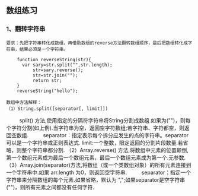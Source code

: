 
## 数组练习
### 1、翻转字符串
    要求：先把字符串转化成数组，再借助数组的reverse方法翻转数组顺序，最后把数组转化成字符串，结果必须是一个字符串。
```
    function reverseString(str){
      var sary=str.split("",str.length);
          str=sary.reverse();
          str=str.join("");
          return str;
    }
    reverseString("hello");
```
    数组中方法解释：
    （1）String.split([separator[, limit]])
          split() 方法,使用指定的分隔符字符串将String分割成数组.如果为("")，则每个字符分割(如上例).当字符串为空，返回空字符数组;若字符串、字符都空，则返回空数组.
          separator：指定表示每个拆分应发生的点的字符串。separator 可以是一个字符串或正则表达式.
          limit:一个整数，限定返回的分割片段数量.若省略，则整个字符串都分割.
     （2）Array.reverse() 方法,将数组中元素的位置颠倒,第一个数组元素成为最后一个数组元素，最后一个数组元素成为第一个.无参数.
     （3）Array.join(separator)方法,将数组（或一个类数组对象）的所有元素连接到一个字符串中.如果 arr.length 为0，则返回空字符串.
          separator：指定一个字符串来分隔数组的每个元素.如果省略，默认为 ",";如果separator是空字符串("")，则所有元素之间都没有任何字符.

          

